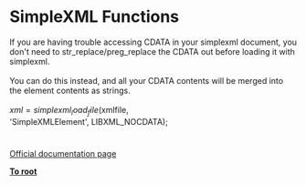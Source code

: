 # SimpleXML Functions



If you are having trouble accessing CDATA in your simplexml document, you don&apos;t need to str_replace/preg_replace the CDATA out before loading it with simplexml.<br><br>You can do this instead, and all your CDATA contents will be merged into the element contents as strings.<br><br>$xml = simplexml_load_file($xmlfile,<br>&apos;SimpleXMLElement&apos;, LIBXML_NOCDATA);  

#

[Official documentation page](https://www.php.net/manual/en/ref.simplexml.php)

**[To root](/README.md)**